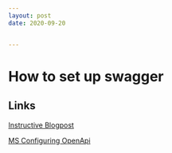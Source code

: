 ```yaml
---
layout: post
date: 2020-09-20


---
```

# How to set up swagger

## Links

[Instructive Blogpost](https://code-maze.com/swagger-ui-asp-net-core-web-api/)

[MS Configuring OpenApi](https://learn.microsoft.com/en-us/aspnet/core/tutorials/getting-started-with-swashbuckle?view=aspnetcore-6.0&tabs=visual-studio)

